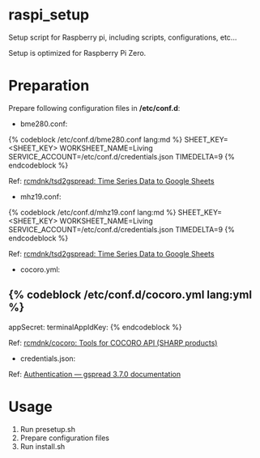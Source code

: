 # raspi_setup
Setup script for Raspberry pi, including scripts, configurations, etc...

Setup is optimized for Raspberry Pi Zero.

# Preparation

Prepare following configuration files in **/etc/conf.d**:

* bme280.conf:

{% codeblock /etc/conf.d/bme280.conf lang:md %}
SHEET_KEY=<SHEET_KEY>
WORKSHEET_NAME=Living
SERVICE_ACCOUNT=/etc/conf.d/credentials.json
TIMEDELTA=9
{% endcodeblock %}

Ref: [rcmdnk/tsd2gspread: Time Series Data to Google Sheets](https://github.com/rcmdnk/tsd2gspread)

* mhz19.conf:

{% codeblock /etc/conf.d/mhz19.conf lang:md %}
SHEET_KEY=<SHEET_KEY>
WORKSHEET_NAME=Living
SERVICE_ACCOUNT=/etc/conf.d/credentials.json
TIMEDELTA=9
{% endcodeblock %}

Ref: [rcmdnk/tsd2gspread: Time Series Data to Google Sheets](https://github.com/rcmdnk/tsd2gspread)

* cocoro.yml:

{% codeblock /etc/conf.d/cocoro.yml lang:yml %}
---
appSecret: <appSecret>
terminalAppIdKey: <terminalAppIdKey>
{% endcodeblock %}

Ref: [rcmdnk/cocoro: Tools for COCORO API (SHARP products)](https://github.com/rcmdnk/cocoro)

* credentials.json:

Ref: [Authentication — gspread 3.7.0 documentation](https://gspread.readthedocs.io/en/latest/oauth2.html#for-bots-using-service-account)


# Usage

1. Run presetup.sh
2. Prepare configuration files
3. Run install.sh

